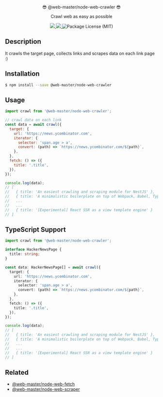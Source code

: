 <p align="center">😎 @web-master/node-web-crawler 😎</p>
<p align="center">Crawl web as easy as possible</p>
<p align="center">
  <a href="https://npm.im/@web-master/node-web-crawler" alt="A version of @web-master/node-web-crawler">
    <img src="https://img.shields.io/npm/v/@web-master/node-web-crawler.svg">
  </a>
  <a href="https://npm.im/@web-master/node-web-crawler" alt="Downloads of @web-master/node-web-crawler">
    <img src="https://img.shields.io/npm/dt/@web-master/node-web-crawler.svg">
  </a>
  <img src="https://img.shields.io/npm/l/@web-master/node-web-crawler.svg" alt="Package License (MIT)">
</p>

## Description

It crawls the target page, collects links and scrapes data on each link page :)

## Installation

```bash
$ npm install --save @web-master/node-web-crawler
```

## Usage

```js
import crawl from '@web-master/node-web-crawler';

// crawl data on each link
const data = await crawl({
  target: {
    url: 'https://news.ycombinator.com',
    iterator: {
      selector: 'span.age > a',
      convert: (path) => `https://news.ycombinator.com/${path}`,
    },
  },
  fetch: () => ({
    title: '.title',
  }),
});

console.log(data);
// [
//   { title: 'An easiest crawling and scraping module for NestJS' },
//   { title: 'A minimalistic boilerplate on top of Webpack, Babel, TypeScript and React' },
//   ...
//   ...
//   { title: '[Experimental] React SSR as a view template engine' }
// ]
```

## TypeScript Support

```ts
import crawl from '@web-master/node-web-crawler';

interface HackerNewsPage {
  title: string;
}

const data: HackerNewsPage[] = await crawl({
  target: {
    url: 'https://news.ycombinator.com',
    iterator: {
      selector: 'span.age > a',
      convert: (path) => `https://news.ycombinator.com/${path}`,
    },
  },
  fetch: () => ({
    title: '.title',
  }),
});

console.log(data);
// [
//   { title: 'An easiest crawling and scraping module for NestJS' },
//   { title: 'A minimalistic boilerplate on top of Webpack, Babel, TypeScript and React' },
//   ...
//   ...
//   { title: '[Experimental] React SSR as a view template engine' }
// ]
```

## Related

- [@web-master/node-web-fetch](https://github.com/saltyshiomix/web-master/blob/master/packages/node-web-fetch)
- [@web-master/node-web-scraper](https://github.com/saltyshiomix/web-master/blob/master/packages/node-web-scraper)
